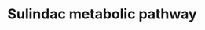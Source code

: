 ---
annotations:
- type: Pathway Ontology
  value: classic metabolic pathway
- type: Pathway Ontology
  value: xenobiotic metabolic pathway
authors:
- Egonw
- MirellaKalafati
- Mkutmon
- Maxvanson
- DeSl
- Eweitz
description: Metabolism of sulindac sulfide is catalyzed by MsrA, MsrB2, and MsrB3.
last-edited: 2021-05-22
organisms:
- Homo sapiens
redirect_from:
- /index.php/Pathway:WP2542
- /instance/WP2542
schema-jsonld:
- '@context': https://schema.org/
  '@id': https://wikipathways.github.io/pathways/WP2542.html
  '@type': Dataset
  creator:
    '@type': Organization
    name: WikiPathways
  description: Metabolism of sulindac sulfide is catalyzed by MsrA, MsrB2, and MsrB3.
  keywords:
  - Sulindac sulfone
  - Sulindac-S
  - MsrA
  - Sulindac-R
  - MsrB3
  - Sulfindac sulfide
  - CYP1B1
  - CYP1A2
  - MsrB2
  - FMO
  license: CC0
  name: Sulindac metabolic pathway
seo: CreativeWork
title: Sulindac metabolic pathway
wpid: WP2542
---